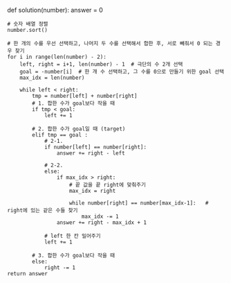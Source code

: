 def solution(number):
    answer = 0

    # 숫자 배열 정렬
    number.sort()

    # 한 개의 수를 우선 선택하고, 나머지 두 수를 선택해서 합한 후, 서로 빼줘서 0 되는 경우 찾기
    for i in range(len(number) - 2):
        left, right = i+1, len(number) - 1  # 극단의 수 2개 선택
        goal = -number[i]  # 한 개 수 선택하고, 그 수를 0으로 만들기 위한 goal 선택
        max_idx = len(number)

        while left < right:
            tmp = number[left] + number[right]
            # 1. 합한 수가 goal보다 작을 때
            if tmp < goal:
                left += 1

            # 2. 합한 수가 goal일 때 (target)
            elif tmp == goal :
                # 2-1.
                if number[left] == number[right]:
                    answer += right - left

                # 2-2.
                else:
                    if max_idx > right:
                        # 끝 값을 끝 right에 맞춰주기
                        max_idx = right

                        while number[right] == number[max_idx-1]:   # right에 있는 같은 수들 찾기
                            max_idx -= 1
                    answer += right - max_idx + 1

                # left 한 칸 밀어주기
                left += 1

            # 3. 합한 수가 goal보다 작을 때
            else:
                right -= 1                       
    return answer
<!--stackedit_data:
eyJoaXN0b3J5IjpbMTExMzU1NTIxMl19
-->